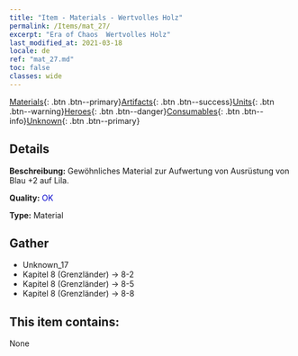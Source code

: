 ```yaml
---
title: "Item - Materials - Wertvolles Holz"
permalink: /Items/mat_27/
excerpt: "Era of Chaos  Wertvolles Holz"
last_modified_at: 2021-03-18
locale: de
ref: "mat_27.md"
toc: false
classes: wide
---
```

 [Materials](/de/Items/){: .btn .btn--primary}[Artifacts](/de/Items/Artifacts/){: .btn .btn--success}[Units](/de/Items/Units/){: .btn .btn--warning}[Heroes](/de/Items/Heroes/){: .btn .btn--danger}[Consumables](/de/Items/Consumables/){: .btn .btn--info}[Unknown](/de/Items/Unknown/){: .btn .btn--primary}

## Details
 **Beschreibung:** Gewöhnliches Material zur Aufwertung von Ausrüstung von Blau +2 auf Lila.

 **Quality:** <span style="color: #0000CD">OK</span>

 **Type:** Material

## Gather

*    Unknown_17 
*    Kapitel 8 (Grenzländer) -> 8-2 
*    Kapitel 8 (Grenzländer) -> 8-5 
*    Kapitel 8 (Grenzländer) -> 8-8 

## This item contains:

  None

